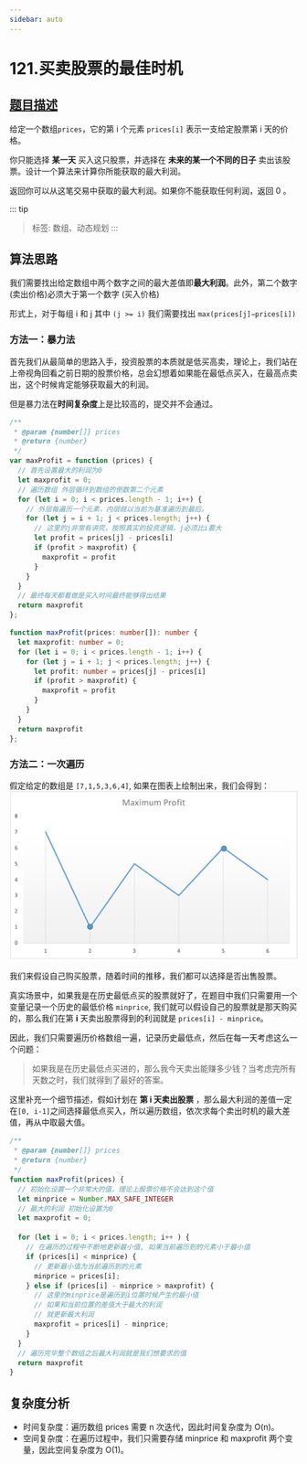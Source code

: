 ```yaml
---
sidebar: auto
---
```


# 121.买卖股票的最佳时机

## [题目描述](https://leetcode.cn/problems/best-time-to-buy-and-sell-stock/)

给定一个数组`prices`，它的第 i 个元素 `prices[i]` 表示一支给定股票第 i 天的价格。

你只能选择 **某一天** 买入这只股票，并选择在 **未来的某一个不同的日子** 卖出该股票。设计一个算法来计算你所能获取的最大利润。

返回你可以从这笔交易中获取的最大利润。如果你不能获取任何利润，返回 0 。

::: tip
> 标签: 数组、动态规划
:::

## 算法思路
我们需要找出给定数组中两个数字之间的最大差值即**最大利润**。此外，第二个数字(卖出价格)必须大于第一个数字 (买入价格)

形式上，对于每组 i 和 j 其中 `(j >= i)` 我们需要找出 `max(prices[j]−prices[i])`

### 方法一：暴力法

首先我们从最简单的思路入手，投资股票的本质就是低买高卖，理论上，我们站在上帝视角回看之前日期的股票价格，总会幻想着如果能在最低点买入，在最高点卖出，这个时候肯定能够获取最大的利润。

但是暴力法在**时间复杂度**上是比较高的，提交并不会通过。

```js
/**
 * @param {number[]} prices
 * @return {number}
 */
var maxProfit = function (prices) {
  // 首先设置最大的利润为0
  let maxprofit = 0;
  // 遍历数组 外层循环到数组的倒数第二个元素
  for (let i = 0; i < prices.length - 1; i++) {
    // 外层每遍历一个元素，内层就以当前为基准遍历到最后。
    for (let j = i + 1; j < prices.length; j++) {
      // 这里的j非常有讲究，按照真实的投资逻辑，j必须比i要大
      let profit = prices[j] - prices[i]
      if (profit > maxprofit) {
        maxprofit = profit
      }
    }
  }
  // 最终每天都看做是买入时间最终能够得出结果
  return maxprofit
};
```

```ts
function maxProfit(prices: number[]): number {
  let maxprofit: number = 0;
  for (let i = 0; i < prices.length - 1; i++) {
    for (let j = i + 1; j < prices.length; j++) {
      let profit: number = prices[j] - prices[i]
      if (profit > maxprofit) {
        maxprofit = profit
      }
    }
  }
  return maxprofit
};
```

### 方法二：一次遍历

假定给定的数组是 `[7,1,5,3,6,4]`, 如果在图表上绘制出来，我们会得到：
![图表](../../images/leetcode/121/01.png)

我们来假设自己购买股票，随着时间的推移，我们都可以选择是否出售股票。

真实场景中，如果我是在历史最低点买的股票就好了，在题目中我们只需要用一个变量记录一个历史的最低价格 `minprice`, 我们就可以假设自己的股票就是那天购买的，那么我们在第 **i** 天卖出股票得到的利润就是 `prices[i] - minprice`。

因此，我们只需要遍历价格数组一遍，记录历史最低点，然后在每一天考虑这么一个问题：

> 如果我是在历史最低点买进的，那么我今天卖出能赚多少钱？当考虑完所有天数之时，我们就得到了最好的答案。

这里补充一个细节描述，假如计划在 **第 i 天卖出股票** ，那么最大利润的差值一定在`[0, i-1]`之间选择最低点买入，所以遍历数组，依次求每个卖出时机的最大差值，再从中取最大值。

```js
/**
 * @param {number[]} prices
 * @return {number}
 */
function maxProfit(prices) {
  // 初始化设置一个非常大的值，理论上股票价格不会达到这个值
  let minprice = Number.MAX_SAFE_INTEGER
  // 最大的利润 初始化设置为0
  let maxprofit = 0;

  for (let i = 0; i < prices.length; i++ ) {
    // 在遍历的过程中不断地更新最小值, 如果当前遍历到的元素小于最小值
    if (prices[i] < minprice) {
      // 更新最小值为当前遍历到的元素
      minprice = prices[i];
    } else if (prices[i] - minprice > maxprofit) { 
      // 这里的minprice是遍历到i位置时候产生的最小值
      // 如果和当前位置的差值大于最大的利润 
      // 就更新最大利润
      maxprofit = prices[i] - minprice;
    }
  }
  // 遍历完毕整个数组之后最大利润就是我们想要求的值
  return maxprofit
}
```

## 复杂度分析
- 时间复杂度：遍历数组 prices 需要 n 次迭代，因此时间复杂度为 O(n)。
- 空间复杂度：在遍历过程中，我们只需要存储 minprice 和 maxprofit 两个变量，因此空间复杂度为 O(1)。